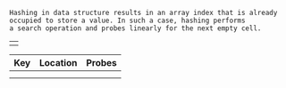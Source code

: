 ```
Hashing in data structure results in an array index that is already occupied to store a value. In such a case, hashing performs
a search operation and probes linearly for the next empty cell.
```
|      |
| -----|
|      |

| Key |Location | Probes |
|-----| ------- | ------ |
|     |         |        |
|     |         |        |


